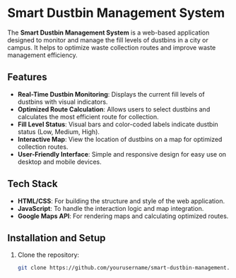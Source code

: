 # Smart Dustbin Management System

The **Smart Dustbin Management System** is a web-based application designed to monitor and manage the fill levels of dustbins in a city or campus. It helps to optimize waste collection routes and improve waste management efficiency.

## Features

- **Real-Time Dustbin Monitoring**: Displays the current fill levels of dustbins with visual indicators.
- **Optimized Route Calculation**: Allows users to select dustbins and calculates the most efficient route for collection.
- **Fill Level Status**: Visual bars and color-coded labels indicate dustbin status (Low, Medium, High).
- **Interactive Map**: View the location of dustbins on a map for optimized collection routes.
- **User-Friendly Interface**: Simple and responsive design for easy use on desktop and mobile devices.

## Tech Stack

- **HTML/CSS**: For building the structure and style of the web application.
- **JavaScript**: To handle the interaction logic and map integration.
- **Google Maps API**: For rendering maps and calculating optimized routes.
  
## Installation and Setup

1. Clone the repository:
   ```bash
   git clone https://github.com/yourusername/smart-dustbin-management.git
